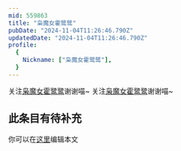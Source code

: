 ```yaml
---
mid: 559863
title: "枭魔女霍鹭鹭"
pubDate: "2024-11-04T11:26:46.790Z"
updatedDate: "2024-11-04T11:26:46.790Z"
profile:
  {
    Nickname: ["枭魔女霍鹭鹭"],
  }
---
```


关注[枭魔女霍鹭鹭](https://space.bilibili.com/559863)谢谢喵~ 关注[枭魔女霍鹭鹭](https://space.bilibili.com/559863)谢谢喵~

## 此条目有待补充
你可以在[这里](https://github.com/Yuhanawa/VTuber.ICU-Content/edit/master/v/枭魔女霍鹭鹭/index.md)编辑本文
